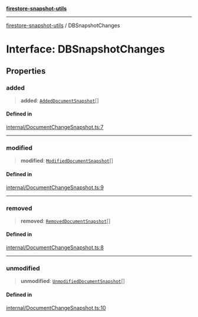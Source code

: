 [**firestore-snapshot-utils**](../README.md)

---

[firestore-snapshot-utils](../README.md) / DBSnapshotChanges

# Interface: DBSnapshotChanges

## Properties

### added

> **added**: [`AddedDocumentSnapshot`](../classes/AddedDocumentSnapshot.md)[]

#### Defined in

[internal/DocumentChangeSnapshot.ts:7](https://github.com/ericvera/firestore-snapshot-utils/blob/main/src/internal/DocumentChangeSnapshot.ts#L7)

---

### modified

> **modified**: [`ModifiedDocumentSnapshot`](../classes/ModifiedDocumentSnapshot.md)[]

#### Defined in

[internal/DocumentChangeSnapshot.ts:9](https://github.com/ericvera/firestore-snapshot-utils/blob/main/src/internal/DocumentChangeSnapshot.ts#L9)

---

### removed

> **removed**: [`RemovedDocumentSnapshot`](../classes/RemovedDocumentSnapshot.md)[]

#### Defined in

[internal/DocumentChangeSnapshot.ts:8](https://github.com/ericvera/firestore-snapshot-utils/blob/main/src/internal/DocumentChangeSnapshot.ts#L8)

---

### unmodified

> **unmodified**: [`UnmodifiedDocumentSnapshot`](../classes/UnmodifiedDocumentSnapshot.md)[]

#### Defined in

[internal/DocumentChangeSnapshot.ts:10](https://github.com/ericvera/firestore-snapshot-utils/blob/main/src/internal/DocumentChangeSnapshot.ts#L10)
